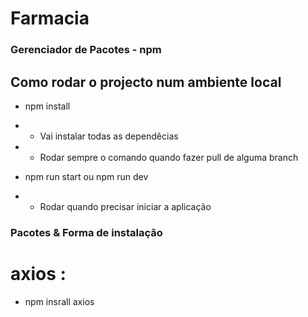# Farmacia

### Gerenciador de Pacotes - npm

## Como rodar o projecto num ambiente local

- npm install
- - Vai instalar todas as dependêcias
- - Rodar sempre o comando quando fazer pull de alguma branch


- npm run start ou npm run dev
- - Rodar quando precisar iniciar a aplicação

### Pacotes & Forma de instalação

# axios : 
- npm insrall axios